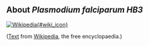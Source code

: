About *Plasmodium falciparum HB3*
---------------------------------

[![Wikipedia](/img/wikipedia_logo_v2_en.png){#wiki_icon}](http://en.wikipedia.org/wiki/Plasmodium_falciparum)

([Text](http://en.wikipedia.org/wiki/Plasmodium_falciparum) from
[Wikipedia](http://en.wikipedia.org/), the free encyclopaedia.)
